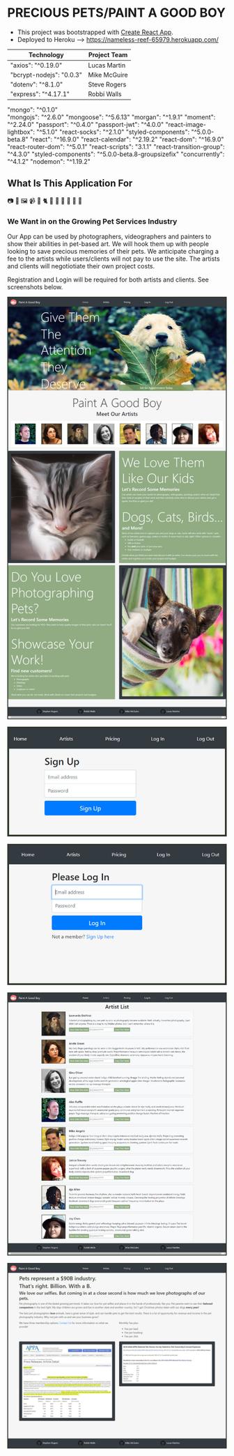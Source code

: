 # PRECIOUS PETS/PAINT A GOOD BOY

* This project was bootstrapped with [Create React App](https://github.com/facebook/create-react-app).
* Deployed to Heroku --> <https://nameless-reef-65979.herokuapp.com/>

Technology | Project Team
--------------|-----------------
"axios": "^0.19.0" | Lucas Martin
"bcrypt-nodejs": "0.0.3" | Mike McGuire
"dotenv": "^8.1.0" | Steve Rogers
"express": "^4.17.1" | Robbi Walls
"mongo": "^0.1.0"  
"mongojs": "^2.6.0"
"mongoose": "^5.6.13"
"morgan": "^1.9.1"
"moment": "^2.24.0"
"passport": "^0.4.0"
"passport-jwt": "^4.0.0"
"react-image-lightbox": "^5.1.0"
"react-socks": "^2.1.0"
"styled-components": "^5.0.0-beta.8"
"react": "^16.9.0"
"react-calendar": "^2.19.2"
"react-dom": "^16.9.0"
"react-router-dom": "^5.0.1"
"react-scripts": "3.1.1"
"react-transition-group": "^4.3.0"
"styled-components": "^5.0.0-beta.8-groupsizefix"
"concurrently": "^4.1.2"
"nodemon": "^1.19.2"

## What Is This Application For

:camera: :art: :framed_picture: :video_camera:
:dog: :cat2: :horse: :hamster: :rabbit: :snake: :turtle: :tropical_fish:

### We Want in on the Growing Pet Services Industry

Our App can be used by photographers, videographers and painters to show their abilities in pet-based art. We will hook them up with people looking to save precious memories of their pets. We anticipate charging a fee to the artists while users/clients will not pay to use the site. The artists and clients will negotiotiate their own project costs.

Registration and Login will be required for both artists and clients. See screenshots below.

![AppHomePage](client/public/img/other/AppHome.jpg)

![SignUpPage](client/public/img/other/SignUp.jpg)

![LogInPage](client/public/img/other/LogIn.jpg)

![ArtistsPage](client/public/img/other/ArtistPage.jpg)

![PricingPage](client/public/img/other/Pricing.jpg)
